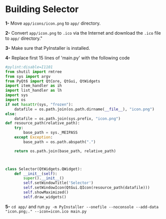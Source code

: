 # Building Selector

**1-** Move `app/icons/icon.png` to `app/` directory.


**2-** Convert `app/icon.png` to `.ico` via the Internet and download the `.ico` file to `app/` directory."


**3-** Make sure that PyInstaller is installed.


**4-** Replace first 15 lines of 'main.py' with the following code
```python
#pylint:disable=I1101
from shutil import rmtree
from sys import argv
from PyQt6 import QtCore, QtGui, QtWidgets
import item_handler as ih
import list_handler as lh
import sys
import os
if not hasattr(sys, "frozen"):
    datafile = os.path.join(os.path.dirname(__file__), "icon.png")
else:
    datafile = os.path.join(sys.prefix, "icon.png")
def resource_path(relative_path):    
    try:       
        base_path = sys._MEIPASS
    except Exception:
        base_path = os.path.abspath(".")

    return os.path.join(base_path, relative_path)



class Selector(QtWidgets.QWidget):
    def __init__(self):
        super().__init__()
        self.setWindowTitle('Selector')
        self.setWindowIcon(QtGui.QIcon(resource_path(datafile)))
        self.showMaximized()
        self.draw_widgets()
```


**5-** `cd app/` and run `py -m PyInstaller --onefile --noconsole --add-data "icon.png;." --icon=icon.ico main.py`